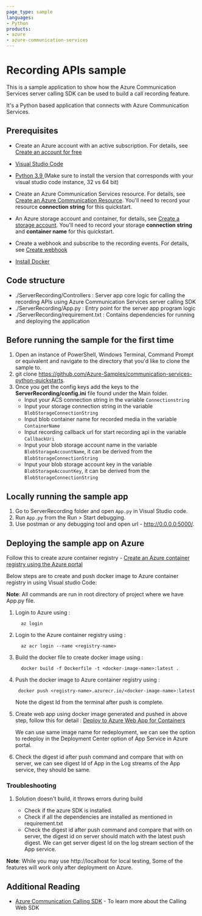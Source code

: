 ```yaml
---
page_type: sample
languages:
- Python
products:
- azure
- azure-communication-services
---
```


# Recording APIs sample

This is a sample application to show how the Azure Communication Services server calling SDK can be used to build a call recording feature.

It's a Python based application that connects with Azure Communication Services.

## Prerequisites

- Create an Azure account with an active subscription. For details, see [Create an account for free](https://azure.microsoft.com/free/?WT.mc_id=A261C142F)
- [Visual Studio Code](https://code.visualstudio.com/)
- [Python 3.9 ](https://www.python.org/downloads/release/python-390/) (Make sure to install the version that corresponds with your visual studio code instance, 32 vs 64 bit)
- Create an Azure Communication Services resource. For details, see [Create an Azure Communication Resource](https://docs.microsoft.com/azure/communication-services/quickstarts/create-communication-resource). You'll need to record your resource **connection string** for this quickstart.
- An Azure storage account and container, for details, see [Create a storage account](https://docs.microsoft.com/azure/storage/common/storage-account-create?tabs=azure-portal). You'll need to record your storage **connection string** and **container name** for this quickstart.
- Create a webhook and subscribe to the recording events. For details, see [Create webhook](https://docs.microsoft.com/azure/communication-services/quickstarts/voice-video-calling/download-recording-file-sample)

- [Install Docker](https://docs.docker.com/desktop/windows/install/)

## Code structure

- ./ServerRecording/Controllers : Server app core logic for calling the recording APIs using Azure Communication Services server calling SDK
- ./ServerRecording/App.py : Entry point for the server app program logic
- ./ServerRecording/requirement.txt : Contains dependencies for running and deploying the application

## Before running the sample for the first time

1. Open an instance of PowerShell, Windows Terminal, Command Prompt or equivalent and navigate to the directory that you'd like to clone the sample to.
2. git clone https://github.com/Azure-Samples/communication-services-python-quickstarts.
3. Once you get the config keys add the keys to the **ServerRecording/config.ini**  file found under the Main folder.
	- Input your ACS connection string in the variable `Connectionstring`
	- Input your storage connection string in the variable `BlobStorageConnectionString`
	- Input blob container name for recorded media in the variable `ContainerName`
	- Input recording callback url for start recording api in the variable `CallbackUri`
	- Input your blob storage account name in the variable `BlobStorageAccountName`, it can be derived from the `BlobStorageConnectionString`
	- Input your blob storage account key in the variable `BlobStorageAccountKey`, it can be derived from the `BlobStorageConnectionString`

## Locally running the sample app

1. Go to ServerRecording folder and open `App.py` in Visual Studio code.
2. Run `App.py` from the Run > Start debugging.
3. Use postman or any debugging tool and open url - http://0.0.0.0:5000/.

## Deploying the sample app on Azure
	
Follow this to create azure container registry - [Create an Azure container registry using the Azure portal](https://docs.microsoft.com/azure/container-registry/container-registry-get-started-portal)

Below steps are to create and push docker image to Azure container registry in using Visual studio Code:

**Note**: All commands are run in root directory of project where we have App.py file.

1. Login to Azure using :

		 az login 

1. Login to the Azure container registry using :

		 az acr login --name <registry-name> 

1. Build the docker file to create docker image using :

		 docker build -f Dockerfile -t <docker-image-name>:latest .

1. Push the docker image to Azure container registry using :

		docker push <registry-name>.azurecr.io/<docker-image-name>:latest

	Note the digest Id from the terminal after push is complete.

1. Create web app using docker image <docker-image-name> generated and pushed in above step, follow this for detail : [Deploy to Azure Web App for Containers](https://docs.microsoft.com/azure/devops/pipelines/apps/cd/deploy-docker-webapp)

	We can use same image name for redeployment, we can see the option to redeploy in the Deployment Center option of App Service in Azure portal.		

1. Check the digest id after push command and compare that with on server, we can see digest Id of App in the Log streams of the App service, they should be same.


### Troubleshooting

1. Solution doesn't build, it throws errors during build

	- Check if the azure SDK is installed.
	- Check if all the dependencies are installed as mentioned in requirement.txt
	- Check the digest id after push command and compare that with on server, the digest id on server should match with the latest push digest. We can get server digest Id on the log stream section of the App service. 


**Note**: While you may use http://localhost for local testing, Some of the features will work only after deployment on Azure.

## Additional Reading

- [Azure Communication Calling SDK](https://docs.microsoft.com/azure/communication-services/concepts/voice-video-calling/calling-sdk-features) - To learn more about the Calling Web SDK